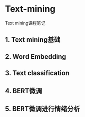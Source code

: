 # Text-mining
Text mining课程笔记
## 1. Text mining基础
## 2. Word Embedding
## 3. Text classification
## 4. BERT微调
## 5. BERT微调进行情绪分析
